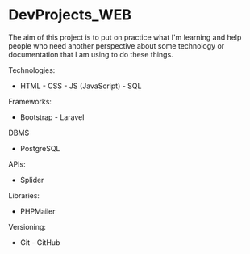 # DevProjects_WEB
The aim of this project is to put on practice what I'm learning and help people who need another perspective about some technology or documentation that I am using to do these things.

Technologies:
  - HTML  - CSS  - JS (JavaScript)  - SQL


Frameworks:
  - Bootstrap  - Laravel


DBMS
  - PostgreSQL


APIs:
  - Splider


Libraries:
  - PHPMailer


Versioning:
  - Git  - GitHub
